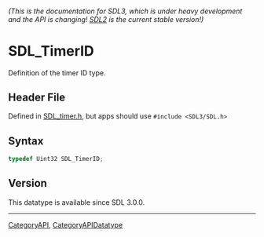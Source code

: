 ###### (This is the documentation for SDL3, which is under heavy development and the API is changing! [SDL2](https://wiki.libsdl.org/SDL2/) is the current stable version!)
# SDL_TimerID

Definition of the timer ID type.

## Header File

Defined in [SDL_timer.h](https://github.com/libsdl-org/SDL/blob/main/include/SDL3/SDL_timer.h), but apps should use `#include <SDL3/SDL.h>`

## Syntax

```c
typedef Uint32 SDL_TimerID;
```

## Version

This datatype is available since SDL 3.0.0.

----
[CategoryAPI](CategoryAPI), [CategoryAPIDatatype](CategoryAPIDatatype)

